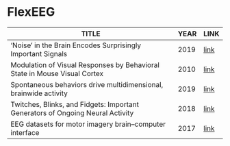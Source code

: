 # FlexEEG

| TITLE | YEAR | LINK |
|-----|------|-----|
|‘Noise’ in the Brain Encodes Surprisingly Important Signals|2019|[link](https://www.quantamagazine.org/noise-in-the-brains-vision-areas-encodes-body-movements-20191107/#:~:text=At%20every%20moment%2C%20neurons%20whisper,%3B%20as%20static%2C%20not%20discourse)|
|Modulation of Visual Responses by Behavioral State in Mouse Visual Cortex|2010|[link](https://www.sciencedirect.com/science/article/pii/S0896627310000590?via%3Dihub)|
|Spontaneous behaviors drive multidimensional, brainwide activity|2019|[link](https://www.science.org/doi/10.1126/science.aav7893)|
|Twitches, Blinks, and Fidgets: Important Generators of Ongoing Neural Activity|2018|[link](https://journals.sagepub.com/doi/10.1177/1073858418805427)|
|EEG datasets for motor imagery brain–computer interface|2017|[link](https://academic.oup.com/gigascience/article/6/7/gix034/3796323)|

